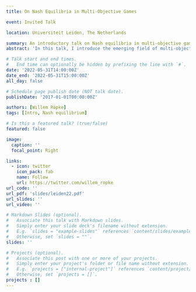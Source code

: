 ```yaml
---
title: On Nash Equilibria in Multi-Objective Games

event: Invited Talk

location: Universiteit Leiden, The Netherlands

summary: An introductory talk on Nash equilibria in multi-objective games.
abstract: 'In this talk, I introduce the emerging field of multi-objective games. I discuss existence and computation of Nash equilibria in these games and provide intuitions for recent results.'

# Talk start and end times.
#   End time can optionally be hidden by prefixing the line with `#`.
date: '2022-05-31T14:00:00Z'
date_end: '2022-05-31T15:00:00Z'
all_day: false

# Schedule page publish date (NOT talk date).
publishDate: '2017-01-01T00:00:00Z'

authors: [Willem Röpke]
tags: [Intro, Nash equilibrium]

# Is this a featured talk? (true/false)
featured: false

image:
  caption: ''
  focal_point: Right

links:
  - icon: twitter
    icon_pack: fab
    name: Follow
    url: https://twitter.com/willem_ropke
url_code: ''
url_pdf: 'slides/leiden22.pdf'
url_slides: ''
url_video: ''

# Markdown Slides (optional).
#   Associate this talk with Markdown slides.
#   Simply enter your slide deck's filename without extension.
#   E.g. `slides = "example-slides"` references `content/slides/example-slides.md`.
#   Otherwise, set `slides = ""`.
slides: ''

# Projects (optional).
#   Associate this post with one or more of your projects.
#   Simply enter your project's folder or file name without extension.
#   E.g. `projects = ["internal-project"]` references `content/project/deep-learning/index.md`.
#   Otherwise, set `projects = []`.
projects : []
---
```

